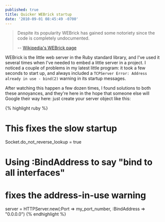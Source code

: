 ```yaml
---
published: true
title: Quicker WEBrick startup
date: '2010-09-01 08:45:49 -0700'
---
```

> Despite its popularity WEBrick has gained some notoriety since the code is
> completely undocumented.
>
> -- <a href="http://en.wikipedia.org/wiki/WEBrick" target="_blank">Wikipedia's WEBrick page</a>

WEBrick is the little web server in the Ruby standard library, and I've used it
several times when I've needed to embed a little server in a project. I noticed
a couple of problems in my latest little program: it took a few seconds to start
up, and always included a `TCPServer Error: Address already in use - bind(2)`
warning in its startup messages.<!--more-->

After watching this happen a few dozen times, I found solutions to both these
annoyances, and they're here in the hope that someone else will Google their
way here: just create your server object like this:

{% highlight ruby %}
# This fixes the slow startup
Socket.do_not_reverse_lookup = true

# Using :BindAddress to say "bind to all interfaces"
# fixes the address-in-use warning
server = HTTPServer.new(:Port => my_port_number,
                        :BindAddress => "0.0.0.0")
{% endhighlight %}
